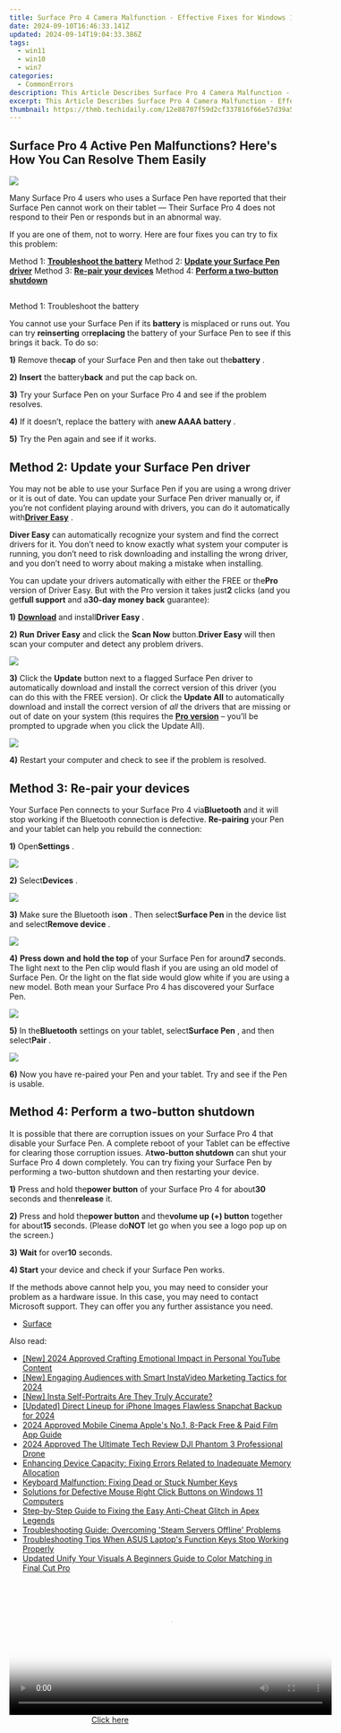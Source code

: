 ```yaml
---
title: Surface Pro 4 Camera Malfunction - Effective Fixes for Windows 10 Users
date: 2024-09-10T16:46:33.141Z
updated: 2024-09-14T19:04:33.386Z
tags:
  - win11
  - win10
  - win7
categories:
  - CommonErrors
description: This Article Describes Surface Pro 4 Camera Malfunction - Effective Fixes for Windows 10 Users
excerpt: This Article Describes Surface Pro 4 Camera Malfunction - Effective Fixes for Windows 10 Users
thumbnail: https://thmb.techidaily.com/12e88707f59d2cf337816f66e57d39a5f3c787beb919eddcfabef3a341868406.jpg
---
```


## Surface Pro 4 Active Pen Malfunctions? Here's How You Can Resolve Them Easily

![](https://images.drivereasy.com/wp-content/uploads/2017/07/img_596ef9dc2b261.jpg)

 Many Surface Pro 4 users who uses a Surface Pen have reported that their Surface Pen cannot work on their tablet — Their Surface Pro 4 does not respond to their Pen or responds but in an abnormal way.

 If you are one of them, not to worry. Here are four fixes you can try to fix this problem:

 Method 1: **[Troubleshoot the battery](https://tools.techidaily.com/drivereasy/download/)**
 Method 2: **[Update your Surface Pen driver](https://tools.techidaily.com/drivereasy/download/)**
 Method 3: **[Re-pair your devices](https://tools.techidaily.com/drivereasy/download/)**
 Method 4: **[Perform a two-button shutdown](https://tools.techidaily.com/drivereasy/download/)**

##

 Method 1: Troubleshoot the battery

 You cannot use your Surface Pen if its **battery** is misplaced or runs out. You can try **reinserting** or**replacing** the battery of your Surface Pen to see if this brings it back. To do so:

**1)** Remove the**cap** of your Surface Pen and then take out the**battery** .

**2)** **Insert** the battery**back** and put the cap back on.

**3)** Try your Surface Pen on your Surface Pro 4 and see if the problem resolves.

**4)** If it doesn’t, replace the battery with a**new AAAA battery** .

**5)** Try the Pen again and see if it works.  
  
## Method 2: Update your Surface Pen driver

 You may not be able to use your Surface Pen if you are using a wrong driver or it is out of date. You can update your Surface Pen driver manually or, if you’re not confident playing around with drivers, you can do it automatically with[**Driver Easy**](https://tools.techidaily.com/drivereasy/download/) .

**Diver Easy** can automatically recognize your system and find the correct drivers for it. You don’t need to know exactly what system your computer is running, you don’t need to risk downloading and installing the wrong driver, and you don’t need to worry about making a mistake when installing.

 You can update your drivers automatically with either the FREE or the**Pro** version of Driver Easy. But with the Pro version it takes just**2** clicks (and you get**full support** and a**30-day money back** guarantee):

**1)** [**Download**](https://tools.techidaily.com/drivereasy/download/) and install**Driver Easy** .

**2)** **Run** **Driver Easy** and click the **Scan Now** button.**Driver Easy** will then scan your computer and detect any problem drivers.

![](https://images.drivereasy.com/wp-content/uploads/2017/07/img_596f2c762d7b3.png)

**3)** Click the **Update** button next to a flagged Surface Pen driver to automatically download and install the correct version of this driver (you can do this with the FREE version). Or click the **Update All**  to automatically download and install the correct version of _all_   the drivers that are missing or out of date on your system (this requires the [**Pro version**](https://tools.techidaily.com/drivereasy/download/) – you’ll be prompted to upgrade when you click the Update All).

![](https://images.drivereasy.com/wp-content/uploads/2017/07/img_596f3045ba5dd.jpg)

**4)**  Restart your computer and check to see if the problem is resolved.  
  
## Method 3: Re-pair your devices

 Your Surface Pen connects to your Surface Pro 4 via**Bluetooth** and it will stop working if the Bluetooth connection is defective. **Re-pairing** your Pen and your tablet can help you rebuild the connection:

**1)** Open**Settings** .

![](https://images.drivereasy.com/wp-content/uploads/2017/07/img_596f17e12c14a.png)

**2)**  Select**Devices** .

![](https://images.drivereasy.com/wp-content/uploads/2017/07/img_596f188db1b92.png)

**3)**  Make sure the Bluetooth is**on** . Then select**Surface Pen** in the device list and select**Remove device** .

![](https://images.drivereasy.com/wp-content/uploads/2017/07/img_596f1dfe1b90f.png)

**4)** **Press down** **and** **hold the top** of your Surface Pen for around**7** seconds. The light next to the Pen clip would flash if you are using an old model of Surface Pen. Or the light on the flat side would glow white if you are using a new model. Both mean your Surface Pro 4 has discovered your Surface Pen.

![](https://images.drivereasy.com/wp-content/uploads/2017/07/img_596f218f4d328.jpg)

**5)**  In the**Bluetooth** settings on your tablet, select**Surface Pen** , and then select**Pair** .

![](https://images.drivereasy.com/wp-content/uploads/2017/07/img_596f224120e88.png)

**6)**  Now you have re-paired your Pen and your tablet. Try and see if the Pen is usable.  
  
## Method 4: Perform a two-button shutdown

 It is possible that there are corruption issues on your Surface Pro 4 that disable your Surface Pen. A complete reboot of your Tablet can be effective for clearing those corruption issues. A**two-button shutdown** can shut your Surface Pro 4 down completely. You can try fixing your Surface Pen by performing a two-button shutdown and then restarting your device.

**1)**  Press and hold the**power button** of your Surface Pro 4 for about**30** seconds and then**release** it.

**2)** Press and hold the**power button** and the**volume up (+) button** together for about**15** seconds. (Please do**NOT** let go when you see a logo pop up on the screen.)

**3)** **Wait** for over**10** seconds.

**4) Start** your device and check if your Surface Pen works.  
  
 If the methods above cannot help you, you may need to consider your problem as a hardware issue. In this case, you may need to contact Microsoft support. They can offer you any further assistance you need.

* [Surface](https://tools.techidaily.com/drivereasy/download/)

<ins class="adsbygoogle"
     style="display:block"
     data-ad-format="autorelaxed"
     data-ad-client="ca-pub-7571918770474297"
     data-ad-slot="1223367746"></ins>

<ins class="adsbygoogle"
     style="display:block"
     data-ad-client="ca-pub-7571918770474297"
     data-ad-slot="8358498916"
     data-ad-format="auto"
     data-full-width-responsive="true"></ins>

<span class="atpl-alsoreadstyle">Also read:</span>
<div><ul>
<li><a href="https://eaxpv-info.techidaily.com/new-2024-approved-crafting-emotional-impact-in-personal-youtube-content/"><u>[New] 2024 Approved Crafting Emotional Impact in Personal YouTube Content</u></a></li>
<li><a href="https://instagram-video-recordings.techidaily.com/new-engaging-audiences-with-smart-instavideo-marketing-tactics-for-2024/"><u>[New] Engaging Audiences with Smart InstaVideo Marketing Tactics for 2024</u></a></li>
<li><a href="https://instagram-videos.techidaily.com/new-insta-self-portraits-are-they-truly-accurate/"><u>[New] Insta Self-Portraits Are They Truly Accurate?</u></a></li>
<li><a href="https://snapchat-videos.techidaily.com/updated-direct-lineup-for-iphone-images-flawless-snapchat-backup-for-2024/"><u>[Updated] Direct Lineup for iPhone Images Flawless Snapchat Backup for 2024</u></a></li>
<li><a href="https://fox-boxes.techidaily.com/2024-approved-mobile-cinema-apples-no1-8-pack-free-and-paid-film-app-guide/"><u>2024 Approved Mobile Cinema Apple's No.1, 8-Pack Free & Paid Film App Guide</u></a></li>
<li><a href="https://fox-info.techidaily.com/2024-approved-the-ultimate-tech-review-dji-phantom-3-professional-drone/"><u>2024 Approved The Ultimate Tech Review DJI Phantom 3 Professional Drone</u></a></li>
<li><a href="https://common-error.techidaily.com/enhancing-device-capacity-fixing-errors-related-to-inadequate-memory-allocation/"><u>Enhancing Device Capacity: Fixing Errors Related to Inadequate Memory Allocation</u></a></li>
<li><a href="https://common-error.techidaily.com/keyboard-malfunction-fixing-dead-or-stuck-number-keys/"><u>Keyboard Malfunction: Fixing Dead or Stuck Number Keys</u></a></li>
<li><a href="https://common-error.techidaily.com/solutions-for-defective-mouse-right-click-buttons-on-windows-11-computers/"><u>Solutions for Defective Mouse Right Click Buttons on Windows 11 Computers</u></a></li>
<li><a href="https://common-error.techidaily.com/step-by-step-guide-to-fixing-the-easy-anti-cheat-glitch-in-apex-legends/"><u>Step-by-Step Guide to Fixing the Easy Anti-Cheat Glitch in Apex Legends</u></a></li>
<li><a href="https://common-error.techidaily.com/troubleshooting-guide-overcoming-steam-servers-offline-problems/"><u>Troubleshooting Guide: Overcoming 'Steam Servers Offline' Problems</u></a></li>
<li><a href="https://common-error.techidaily.com/troubleshooting-tips-when-asus-laptops-function-keys-stop-working-properly/"><u>Troubleshooting Tips When ASUS Laptop's Function Keys Stop Working Properly</u></a></li>
<li><a href="https://ai-video-tools.techidaily.com/updated-unify-your-visuals-a-beginners-guide-to-color-matching-in-final-cut-pro/"><u>Updated Unify Your Visuals A Beginners Guide to Color Matching in Final Cut Pro</u></a></li>
</ul></div>

<!-- affiliate ads begin -->
<span id="1982499">
					<video width="576" height="240" style="cursor:pointer"
           poster="//a.impactradius-go.com/display-clicktoplayimage/1982499.png"
           onclick="if(!this.playClicked){this.play();this.setAttribute('controls',true);this.playClicked=true;}">
	   <source src="//a.impactradius-go.com/display-ad/22993-1982499">
	   <img src="//a.impactradius-go.com/display-clicktoplayimage/1982499.png" style="border: none; height: 100%; width: 100%; object-fit: contain">
	</video>
	<div style="width:360px;text-align:center"><a href="javascript:window.open(decodeURIComponent('https%3A%2F%2Fhomestyler.sjv.io%2Fc%2F5597632%2F1982499%2F22993'), '_blank');void(0);">Click here</a></div>
</span>
<img height="0" width="0" src="https://imp.pxf.io/i/5597632/1982499/22993" style="position:absolute;visibility:hidden;" border="0" />
<!-- affiliate ads end -->

